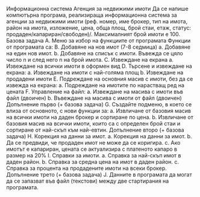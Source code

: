 Информационна система Агенция за недвижими имоти
Да се напише компютърна програма, реализираща информационна система за агенции
за недвижими имоти (реф. номер, име брокер, тип на имота, район на имота, изложение, цена,
обща площ, брой стаи, етаж, статус: продаден/капариран/свободен)/. Максималният брой
имоти е 100.
Базова задача
A. Меню за избор на функциите от програмата
Функции от програмата са:
B. Добавяне на нов имот (7-8 седмица)
a. Добавяне на един нов имот.
b. Добавяне на списък с имоти. Въвежда се цяло число n и след него n на брой
имота.
C. Извеждане на екрана
a. Извеждане на всички имоти в оформен вид
D. Търсене и извеждане на екрана:
a. Извеждане на имоти с най-голяма площ
b. Извеждане на продадени имоти
E. Подреждане на основния масив с имоти, без да се извежда на екрана:
a. Подреждане на имотите по нарастващ ред на цената
F. Управление на файл:
a. Извеждане на масива с имоти във файл (двоичен)
b. Въвеждане на масива с имоти от файл (двоичен)
Допълнение първо (+ базова задача)
G. Създайте подменю, в което се влиза от основното, с нови функции за:
a. Извличане от базовия масив на всички имоти на даден брокер и сортиране по
цена.
b. Извличане от базовия масив на всички имоти, които са с определен брой стаи и
сортиране от най-скъп към най-евтин.
Допълнение второ (+ базова задача)
H. Корекция на данни за имот.
a. Корекция на данни за имот.
b. Да се предвиди, че продаден имот не може да се коригира.
c. Ако имотът е капариран, цената се актуализира с платеното капаро в размер на
20%
I. Справки за имоти.
a. Справка за най-скъп имот в даден район.
b. Справка за средна цена на имот в даден район.
c. Справка за процента на продадените имоти на всеки брокер.
Допълнение трето (+ базова задача)
J. Данните в програмата да могат да се запазват във файл (текстови) между две
стартирания на програмата.
